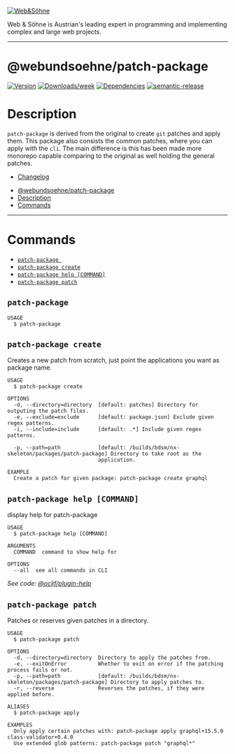 [![Web&Söhne](https://webundsoehne.com/wp-content/uploads/2016/11/logo.png)](https://webundsoehne.com)

Web & Söhne is Austrian's leading expert in programming and implementing complex and large web projects.

---

# @webundsoehne/patch-package

[![Version](https://img.shields.io/npm/v/@webundsoehne/patch-package.svg)](https://npmjs.org/package/@webundsoehne/patch-package) [![Downloads/week](https://img.shields.io/npm/dw/@webundsoehne/patch-package.svg)](https://npmjs.org/package/@webundsoehne/patch-package) [![Dependencies](https://img.shields.io/librariesio/release/npm/@webundsoehne/patch-package)](https://npmjs.org/package/@webundsoehne/patch-package) [![semantic-release](https://img.shields.io/badge/%20%20%F0%9F%93%A6%F0%9F%9A%80-semantic--release-e10079.svg)](https://github.com/semantic-release/semantic-release)

# Description

`patch-package` is derived from the original to create `git` patches and apply them. This package also consists the common patches, where you can apply with the `cli`. The main difference is this has been made more monorepo capable comparing to the original as well holding the general patches.

- [Changelog](./CHANGELOG.md)

<!-- toc -->

- [@webundsoehne/patch-package](#webundsoehnepatch-package)
- [Description](#description)
- [Commands](#commands)
<!-- tocstop -->

---

# Commands

<!-- commands -->

- [`patch-package `](#patch-package-)
- [`patch-package create`](#patch-package-create)
- [`patch-package help [COMMAND]`](#patch-package-help-command)
- [`patch-package patch`](#patch-package-patch)

## `patch-package `

```
USAGE
  $ patch-package
```

## `patch-package create`

Creates a new patch from scratch, just point the applications you want as package name.

```
USAGE
  $ patch-package create

OPTIONS
  -d, --directory=directory  [default: patches] Directory for outputing the patch files.
  -e, --exclude=exclude      [default: package.json] Exclude given regex patterns.
  -i, --include=include      [default: .*] Include given regex patterns.

  -p, --path=path            [default: /builds/bdsm/nx-skeleton/packages/patch-package] Directory to take root as the
                             application.

EXAMPLE
  Create a patch for given package: patch-package create graphql
```

## `patch-package help [COMMAND]`

display help for patch-package

```
USAGE
  $ patch-package help [COMMAND]

ARGUMENTS
  COMMAND  command to show help for

OPTIONS
  --all  see all commands in CLI
```

_See code: [@oclif/plugin-help](https://github.com/oclif/plugin-help/blob/v3.2.18/src/commands/help.ts)_

## `patch-package patch`

Patches or reserves given patches in a directory.

```
USAGE
  $ patch-package patch

OPTIONS
  -d, --directory=directory  Directory to apply the patches from.
  -e, --exitOnError          Whether to exit on error if the patching process fails or not.
  -p, --path=path            [default: /builds/bdsm/nx-skeleton/packages/patch-package] Directory to apply patches to.
  -r, --reverse              Reverses the patches, if they were applied before.

ALIASES
  $ patch-package apply

EXAMPLES
  Only apply certain patches with: patch-package apply graphql+15.5.0 class-validator+0.4.0
  Use extended glob patterns: patch-package patch "graphql*"
```

<!-- commandsstop -->
